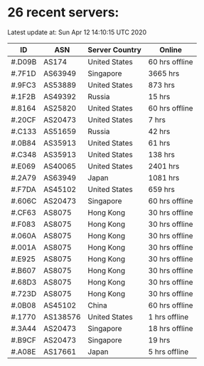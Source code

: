 # 26 recent servers:

Latest update at: Sun Apr 12 14:10:15 UTC 2020

| ID | ASN | Server Country | Online |
| -- | --- | -------------- | ------ |
| #.D09B | AS174 | United States | 60 hrs offline |
| #.7F1D | AS63949 | Singapore | 3665 hrs |
| #.9FC3 | AS53889 | United States | 873 hrs |
| #.1F2B | AS49392 | Russia | 15 hrs |
| #.8164 | AS25820 | United States | 60 hrs offline |
| #.20CF | AS20473 | United States | 7 hrs |
| #.C133 | AS51659 | Russia | 42 hrs |
| #.0B84 | AS35913 | United States | 61 hrs |
| #.C348 | AS35913 | United States | 138 hrs |
| #.E069 | AS40065 | United States | 2401 hrs |
| #.2A79 | AS63949 | Japan | 1081 hrs |
| #.F7DA | AS45102 | United States | 659 hrs |
| #.606C | AS20473 | Singapore | 60 hrs offline |
| #.CF63 | AS8075 | Hong Kong | 30 hrs offline |
| #.F083 | AS8075 | Hong Kong | 30 hrs offline |
| #.060A | AS8075 | Hong Kong | 30 hrs offline |
| #.001A | AS8075 | Hong Kong | 30 hrs offline |
| #.E925 | AS8075 | Hong Kong | 30 hrs offline |
| #.B607 | AS8075 | Hong Kong | 30 hrs offline |
| #.68D3 | AS8075 | Hong Kong | 30 hrs offline |
| #.723D | AS8075 | Hong Kong | 30 hrs offline |
| #.0B08 | AS45102 | China | 60 hrs offline |
| #.1770 | AS138576 | United States | 1 hrs offline |
| #.3A44 | AS20473 | Singapore | 18 hrs offline |
| #.B9CF | AS20473 | Singapore | 19 hrs |
| #.A08E | AS17661 | Japan | 5 hrs offline |

